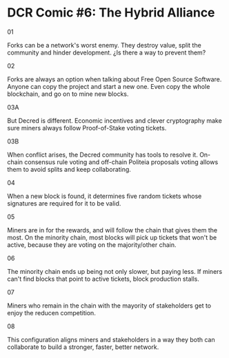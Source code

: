 # DCR Comic #6: The Hybrid Alliance

01

Forks can be a network's worst enemy. They destroy value, split the community and hinder development. ¿Is there a way to prevent them?

02

Forks are always an option when talking about Free Open Source Software. Anyone can copy the project and start a new one. Even copy the whole blockchain, and go on to mine new blocks.

03A

But Decred is different. Economic incentives and clever cryptography make sure miners always follow Proof-of-Stake voting tickets.

03B

When conflict arises, the Decred community has tools to resolve it. On-chain consensus rule voting and off-chain Politeia proposals voting allows them to avoid splits and keep collaborating.

04

When a new block is found, it determines five random tickets whose signatures are required for it to be valid.

05

Miners are in for the rewards, and will follow the chain that gives them the most. On the minority chain, most blocks will pick up tickets that won't be active, because they are voting on the majority/other chain.

06

The minority chain ends up being not only slower, but paying less. If miners can't find blocks that point to active tickets, block production stalls.

07

Miners who remain in the chain with the mayority of stakeholders get to enjoy the reducen competition.

08

This configuration aligns miners and stakeholders in a way they both can collaborate to build a stronger, faster, better network.
